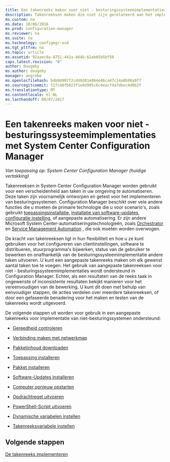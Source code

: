 ```yaml
---
title: Een takenreeks maken voor niet - besturingssysteemimplementaties | Microsoft Docs
description: Takenreeksen maken die niet zijn gerelateerd aan het implementeren van besturingssystemen, zoals software distribueren, stuurprogramma's bijwerken, status van gebruikers, enzovoort bewerken.
ms.custom: na
ms.date: 10/06/2016
ms.prod: configuration-manager
ms.reviewer: na
ms.suite: na
ms.technology: configmgr-osd
ms.tgt_pltfrm: na
ms.topic: article
ms.assetid: 92aaec8a-8751-442a-b64b-62ab05b5bf50
caps.latest.revision: "6"
author: Dougeby
ms.author: dougeby
manager: angrobe
ms.openlocfilehash: b4b04907f2cd48d81e864e46ca47c14a0b98a9f7
ms.sourcegitcommit: 51fc48fb023f1e8d995c6c4eacfda7dbec4d0b2f
ms.translationtype: MT
ms.contentlocale: nl-NL
ms.lasthandoff: 08/07/2017
---
```

# <a name="create-a-task-sequence-for-non-operating-system-deployments-with-system-center-configuration-manager"></a>Een takenreeks maken voor niet - besturingssysteemimplementaties met System Center Configuration Manager

*Van toepassing op: System Center Configuration Manager (huidige vertakking)*

Takenreeksen in System Center Configuration Manager worden gebruikt voor een verscheidenheid aan taken in uw omgeving te automatiseren. Deze taken zijn voornamelijk ontworpen en getest voor het implementeren van besturingssystemen.  Configuration Manager beschikt over vele andere functies die u moeten de primaire technologie die u voor scenario's, zoals gebruikt [toepassingsinstallatie](../../apps/understand/introduction-to-application-management.md), [installatie van software-updates](../../sum/understand/software-updates-introduction.md), [configuratie instelling](../../compliance/understand/ensure-device-compliance.md), of aangepaste automatisering. Er zijn andere Microsoft System Center-automatiseringstechnologieën, zoals [Orchestrator](https://technet.microsoft.com/library/hh237242.aspx) en [Service Management Automation](https://technet.microsoft.com/library/dn469260.aspx) , die ook moeten worden overwogen.  

De kracht van takenreeksen ligt in hun flexibiliteit en hoe u ze kunt gebruiken voor het configureren van clientinstellingen, software te distribueren, stuurprogramma's bijwerken, status van de gebruiker te bewerken en onafhankelijk van de besturingssysteemimplementatie andere taken uitvoeren. U kunt een aangepaste takenreeks maken om elk gewenst aantal taken toe te voegen. Het gebruik van aangepaste takenreeksen voor niet - besturingssysteemimplementaties wordt ondersteund in Configuration Manager. Echter, als een resultaten van de reeks taak in ongewenste of inconsistente resultaten bekijkt manieren voor het vereenvoudigen van de bewerking. U kunt dit doen met behulp van eenvoudiger stappen, de acties verdelen over meerdere takenreeksen, of door een gefaseerde benadering voor het maken en testen van de takenreeks wordt uitgevoerd.

 De volgende stappen uit worden voor gebruik in een aangepaste takenreeks voor implementatie van niet-besturingssystemen ondersteund:  

-   [Gereedheid controleren](../understand/task-sequence-steps.md#BKMK_CheckReadiness)  

-   [Verbinding maken met netwerkmap](../understand/task-sequence-steps.md#BKMK_ConnectToNetworkFolder)  

-   [Pakketinhoud downloaden](../understand/task-sequence-steps.md#BKMK_DownloadPackageContent)  

-   [Toepassing installeren](../understand/task-sequence-steps.md#BKMK_InstallApplication)  

-   [Pakket installeren](../understand/task-sequence-steps.md#BKMK_InstallPackage)  

-   [Software-Updates installeren](../understand/task-sequence-steps.md#BKMK_InstallSoftwareUpdates)  

-   [Computer opnieuw opstarten](../understand/task-sequence-steps.md#a-namebkmkrestartcomputera-restart-computer)  

-   [Opdrachtregel uitvoeren](../understand/task-sequence-steps.md#BKMK_RunCommandLine)  

-   [PowerShell-Script uitvoeren](../understand/task-sequence-steps.md#BKMK_RunPowerShellScript)  

-   [Dynamische variabelen instellen](../understand/task-sequence-steps.md#BKMK_SetDynamicVariables)  

-   [Takenreeksvariabele instellen](../understand/task-sequence-steps.md#BKMK_SetTaskSequenceVariable)  

## <a name="next-steps"></a>Volgende stappen
[De takenreeks implementeren](manage-task-sequences-to-automate-tasks.md#a-namebkmkdeploytsa-deploy-a-task-sequence)
